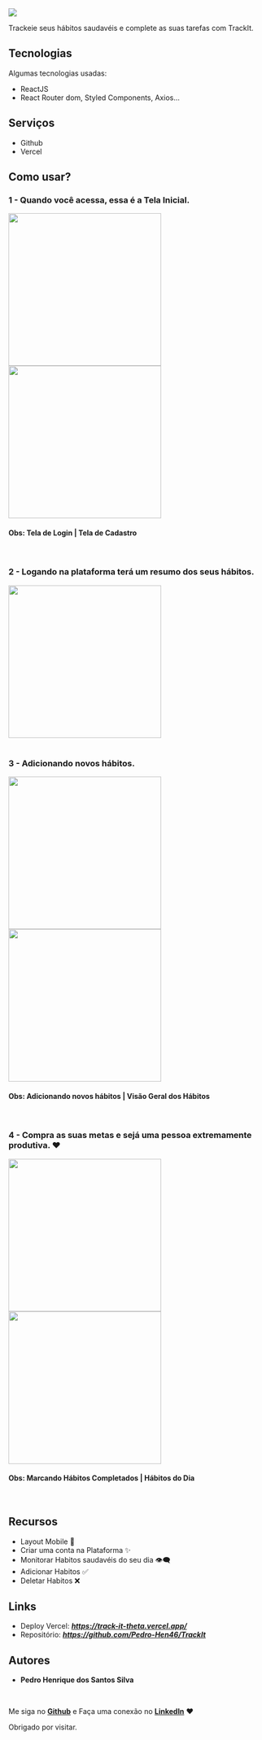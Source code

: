 <img src="./public/images/Apresentation.gif">

Trackeie seus hábitos saudavéis e complete as suas tarefas com TrackIt.

## Tecnologias 
Algumas tecnologias usadas:

* ReactJS
* React Router dom, Styled Components, Axios...

## Serviços
* Github
* Vercel
  
## Como usar?
### 1 - Quando você acessa, essa é a Tela Inicial.
<div>
        <img src="./public/images/LoginPage.png" width="300px" height="auto">
        <img src="./public/images/RegisterPage.png" width="300px" height="auto">
        <h4><strong>Obs:</strong> Tela de Login | Tela de Cadastro</h4>
</div><br />

### 2 - Logando na plataforma terá um resumo dos seus hábitos.
<div>
<img src="./public/images/HomePage.png"  width="300px" height="auto">
</div><br />

### 3 - Adicionando novos hábitos.
<div>
        <img src="./public/images/AddHabit.gif" width="300px" height="auto">
        <img src="./public/images/MyHabit1s.png" width="300px" height="auto">
        <h4><strong>Obs:</strong> Adicionando novos hábitos | Visão Geral dos Hábitos</h4>
</div><br />


### 4 - Compra as suas metas e sejá uma pessoa extremamente produtiva. ❤
<div>
        <img src="./public/images/CheckHabit.gif" width="300px" height="auto">
        <img src="./public/images/CompletedTasks.png" width="300px" height="auto">
        <h4><strong>Obs:</strong> Marcando Hábitos Completados | Hábitos do Dia</h4>
</div><br />

## Recursos
  - Layout Mobile 📱
  - Criar uma conta na Plataforma ✨
  - Monitorar Habitos saudavéis do seu dia 👁‍🗨
  - Adicionar Habitos ✅
  - Deletar Habitos ❌ 
  
## Links
  - Deploy Vercel: ***https://track-it-theta.vercel.app/***
  - Repositório: ***https://github.com/Pedro-Hen46/TrackIt***

  ## Autores

  * **Pedro Henrique dos Santos Silva** 
  
  <br />
  
  Me siga no [**Github**](https://github.com/login?return_to=https%3A%2F%2Fgithub.com%2FPedro-Hen46) e Faça uma conexão no [**LinkedIn**](https://www.linkedin.com/in/pedro-henrique-dos-santos-silva-05012289) ❤


  Obrigado por visitar. 
